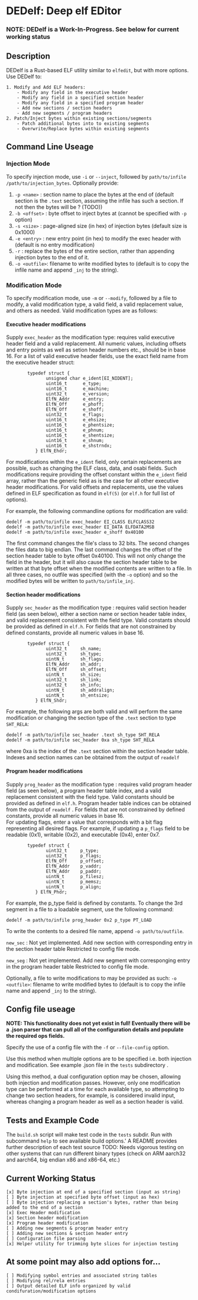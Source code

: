 # DEDelf: Deep elf EDitor #

### NOTE: DEDelf is a Work-In-Progress. See below for current working status ##

## Description ##

DEDelf is a Rust-based ELF utility similar to `elfedit`, but with more options. 
Use DEDelf to:

    1. Modify and Add ELF headers:
        - Modify any field in the executive header 
        - Modify any field in a specified section header
        - Modify any field in a specified program header
        - Add new sections / section headers
        - Add new segments / program headers
    2. Patch/Inject bytes within existing sections/segments
        - Patch additional bytes into to existing segments
        - Overwrite/Replace bytes within existing segments

## Command Line Useage ##

### Injection Mode ###

To specify injection mode, use `-i` or `--inject`, followed by `path/to/infile` `/path/to/injection_bytes`. 
Optionally provide: 
1. `-p <name>`   : section name to place the bytes at the end of (default section is the `.text` section, assuming the infile has such a section. If not then the bytes will be ? (TODO))
2. `-b <offset>` : byte offset to inject bytes at (cannot be specified with `-p` option)
3. `-s <size>`   : page-aligned size (in hex) of injection bytes (default size is 0x1000)
4. `-e <entry>`  : new entry point (in hex) to modify the exec header with (default is no entry modification)
5. `-r`          : replace the bytes of the entire section, rather than appending injection bytes to the end of it.
6. `-o <outfile>`: filename to write modified bytes to (default is to copy the infile name and append `_inj` to the string).


### Modification Mode ###

To specify modification mode, use `-m` or `--modify`, followed by a file to modify, a valid modification type, 
a valid field, a valid replacement value, and others as needed. Valid modification types are as follows:

#### Executive header modifications ####

Supply `exec_header` as the modification type: requires valid executive header field and a valid replacement. 
All numeric values, including offsets and entry points  as well as setion header numbers etc., 
should be in base 16. For a list of valid executive header fields, use the exact field name from 
the executive header struct:
```
        typedef struct {
               unsigned char e_ident[EI_NIDENT];
               uint16_t      e_type;
               uint16_t      e_machine;
               uint32_t      e_version;
               ElfN_Addr     e_entry;
               ElfN_Off      e_phoff;
               ElfN_Off      e_shoff;
               uint32_t      e_flags;
               uint16_t      e_ehsize;
               uint16_t      e_phentsize;
               uint16_t      e_phnum;
               uint16_t      e_shentsize;
               uint16_t      e_shnum;
               uint16_t      e_shstrndx;
           } ElfN_Ehdr;
```

For modifications within the `e_ident` field, only certain replacements are possible, such as changing the ELF 
class, data, and osabi fields. Such modifications require providing the offset constant within the `e_ident` field 
array, rather than the generic field as is the case for all other executive header modifications. For valid offsets and
replacements, use the values defined in ELF specification as found in `elf(5)` (or `elf.h` for full list of options). 

For example, the following commandline options for modification are valid:

 ```
 dedelf -m path/to/infile exec_header EI_CLASS ELFCLASS32
 dedelf -m path/to/infile exec_header EI_DATA ELFDATA2MSB
 dedelf -m path/to/infile exec_header e_shoff 0x40100
```

The first command changes the file's class to 32 bits. The second changes the files data to big endian. The last command
changes the offset of the section header table to byte offset 0x40100. This will not only change the field in the
header, but it will also cause the section header table to be written at that byte offset when the modified contents
are written to a file. In all three cases, no outfile was specified (with the `-o` option) and so the modified bytes
will be written to `path/to/infile_inj`. 


#### Section header modifications ####

Supply `sec_header` as the modification type : requires valid section header field (as seen below), either a section name or section header
 table index, and valid replacement consistent with the field type. Valid constants should be provided as defined in `elf.h`.
For fields that are not constrained by defined constants, provide all numeric values in base 16.             
```
        typedef struct {
               uint32_t     sh_name;
               uint32_t     sh_type;
               uintN_t      sh_flags;
               ElfN_Addr    sh_addr;
               ElfN_Off     sh_offset;
               uintN_t      sh_size;
               uint32_t     sh_link;
               uint32_t     sh_info;
               uintN_t      sh_addralign;
               uintN_t      sh_entsize;
           } ElfN_Shdr;
```

For example, the following args are both valid and will perform the same modification or changing the section 
type of the `.text` section to type `SHT_RELA`:
```
dedelf -m path/to/infile sec_header .text sh_type SHT_RELA
dedelf -m path/to/infile sec_header 0xa sh_type SHT_RELA
``` 

where 0xa is the index of the `.text` section within the section header table. 
Indexes and section names can be obtained from the output of `readelf` 


#### Program header modifications ####

Supply `prog_header` as the modification type : requires valid program header field (as seen below), a program header table index, and a 
valid replacement consistent with the field type. Valid constants should be provided as defined in `elf.h`.
Program header table indices can be obtained from the output of `readelf` .
For fields that are not constrained by defined constants, provide all numeric values in base 16.             
For updating flags, enter a value that corresponds with a bit flag representing all desired flags. For example,
if updating a `p_flags` field to be readable (0x1), writable (0x2), and executable (0x4), enter 0x7.

```
        typedef struct {
               uint32_t     p_type;
               uint32_t     p_flags;
               ElfN_Off     p_offset;
               ElfN_Addr    p_vaddr;
               ElfN_Addr    p_paddr;
               uintN_t      p_filesz;
               uintN_t      p_memsz;
               uintN_t      p_align;
           } ElfN_Phdr;
```

For example, the p_type field is defined by constants. To change the 3rd segment in a file to a loadable segment, use 
the following command:
```
dedelf -m path/to/infile prog_header 0x2 p_type PT_LOAD
```



To write the contents to a desired file name, append `-o path/to/outfile`.


`new_sec` : Not yet implemented. Add new section with corresponding entry in the section header table
Restricted to config file mode.

`new_seg` : Not yet implemented. Add new segment with corresponging entry in the program header table
Restricted to config file mode.

Optionally, a file to write modifications to may be provided as such:
 `-o <outfile>`: filename to write modified bytes to (default is to copy the infile name and append `_inj` to the string).


## Config file useage ##

**NOTE: This functionality does not yet exist in full! Eventually there will be a .json parser that can pull all of the configuration details and populate the required ops fields.** 

Specify the use of a config file with the `-f` or `--file-config` option.
 
Use this method when multiple options are to be specified i.e. both injection and modification. See example .json file
in the `tests` subdirectory .

Using this method, a dual configuration option may be chosen, allowing both injection and modification passes. However, 
only one modification type can be performed at a time for each available type, so attempting to
change two section headers, for example, is considered invalid input, whereas changing a program header
as well as a section header is valid.


## Tests and Example Code ##

The `build.sh` script will make test code in the `tests` subdir. Run with subcommand `help` to see 
available build options.' A README provides further description of each test source
TODO: Needs vigorous testing on other systems that can run different binary types (check on ARM aarch32 and aarch64, 
big endian x86 and x86-64, etc.)



## Current Working Status ##

    [x] Byte injection at end of a specified section (input as string)
    [ ] Byte injection at specified byte offset (input as hex)
    [ ] Byte injection replacing a section's bytes, rather than being added to the end of a section
    [x] Exec Header modification 
    [x] Section header modification
    [x] Program header modification
    [ ] Adding new segments & program header entry
    [ ] Adding new sections & section header entry
    [ ] Configuration file parsing
    [x] Helper utility for trimming byte slices for injection testing


## At some point may also add options for... #

    [ ] Modifying symbol entries and associated string tables
    [ ] Modifying rel/rela entries
    [ ] Output detailed ELF info organized by valid condifuration/modification options

